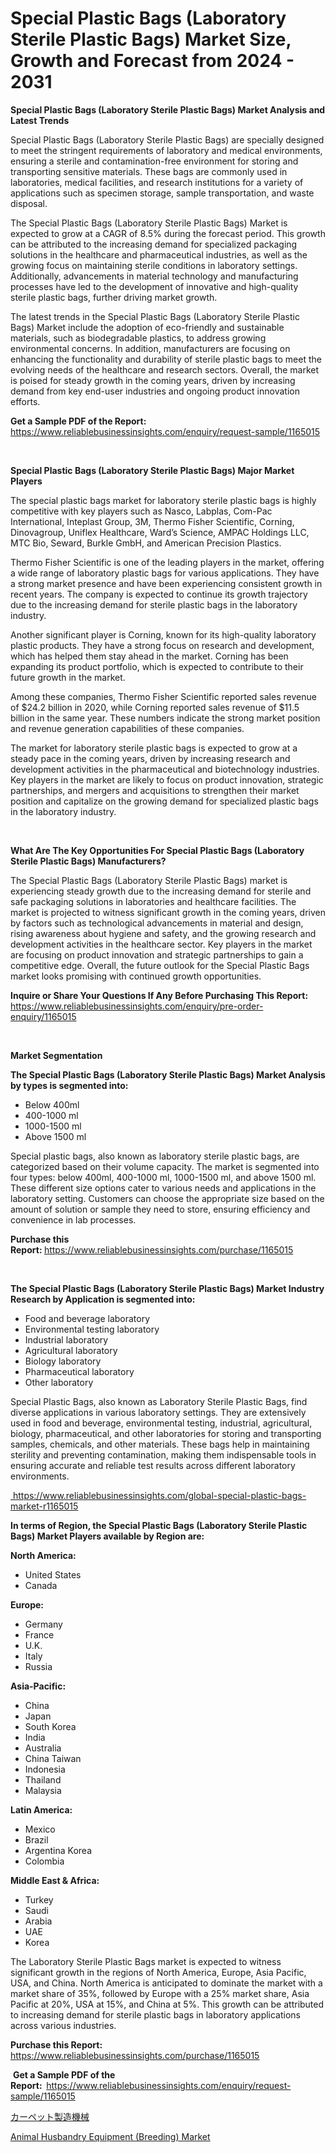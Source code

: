<p><h1>Special Plastic Bags (Laboratory Sterile Plastic Bags) Market Size, Growth and Forecast from 2024 - 2031</h1></p><p><strong>Special Plastic Bags (Laboratory Sterile Plastic Bags) Market Analysis and Latest Trends</strong></p>
<p><p>Special Plastic Bags (Laboratory Sterile Plastic Bags) are specially designed to meet the stringent requirements of laboratory and medical environments, ensuring a sterile and contamination-free environment for storing and transporting sensitive materials. These bags are commonly used in laboratories, medical facilities, and research institutions for a variety of applications such as specimen storage, sample transportation, and waste disposal.</p><p>The Special Plastic Bags (Laboratory Sterile Plastic Bags) Market is expected to grow at a CAGR of 8.5% during the forecast period. This growth can be attributed to the increasing demand for specialized packaging solutions in the healthcare and pharmaceutical industries, as well as the growing focus on maintaining sterile conditions in laboratory settings. Additionally, advancements in material technology and manufacturing processes have led to the development of innovative and high-quality sterile plastic bags, further driving market growth.</p><p>The latest trends in the Special Plastic Bags (Laboratory Sterile Plastic Bags) Market include the adoption of eco-friendly and sustainable materials, such as biodegradable plastics, to address growing environmental concerns. In addition, manufacturers are focusing on enhancing the functionality and durability of sterile plastic bags to meet the evolving needs of the healthcare and research sectors. Overall, the market is poised for steady growth in the coming years, driven by increasing demand from key end-user industries and ongoing product innovation efforts.</p></p>
<p><strong>Get a Sample PDF of the Report:&nbsp;</strong> <a href="https://www.reliablebusinessinsights.com/enquiry/request-sample/1165015">https://www.reliablebusinessinsights.com/enquiry/request-sample/1165015</a></p>
<p>&nbsp;</p>
<p><strong>Special Plastic Bags (Laboratory Sterile Plastic Bags) Major Market Players</strong></p>
<p><p>The special plastic bags market for laboratory sterile plastic bags is highly competitive with key players such as Nasco, Labplas, Com-Pac International, Inteplast Group, 3M, Thermo Fisher Scientific, Corning, Dinovagroup, Uniflex Healthcare, Ward’s Science, AMPAC Holdings LLC, MTC Bio, Seward, Burkle GmbH, and American Precision Plastics.</p><p>Thermo Fisher Scientific is one of the leading players in the market, offering a wide range of laboratory plastic bags for various applications. They have a strong market presence and have been experiencing consistent growth in recent years. The company is expected to continue its growth trajectory due to the increasing demand for sterile plastic bags in the laboratory industry.</p><p>Another significant player is Corning, known for its high-quality laboratory plastic products. They have a strong focus on research and development, which has helped them stay ahead in the market. Corning has been expanding its product portfolio, which is expected to contribute to their future growth in the market.</p><p>Among these companies, Thermo Fisher Scientific reported sales revenue of $24.2 billion in 2020, while Corning reported sales revenue of $11.5 billion in the same year. These numbers indicate the strong market position and revenue generation capabilities of these companies.</p><p>The market for laboratory sterile plastic bags is expected to grow at a steady pace in the coming years, driven by increasing research and development activities in the pharmaceutical and biotechnology industries. Key players in the market are likely to focus on product innovation, strategic partnerships, and mergers and acquisitions to strengthen their market position and capitalize on the growing demand for specialized plastic bags in the laboratory industry.</p></p>
<p>&nbsp;</p>
<p><strong>What Are The Key Opportunities For Special Plastic Bags (Laboratory Sterile Plastic Bags) Manufacturers?</strong></p>
<p><p>The Special Plastic Bags (Laboratory Sterile Plastic Bags) market is experiencing steady growth due to the increasing demand for sterile and safe packaging solutions in laboratories and healthcare facilities. The market is projected to witness significant growth in the coming years, driven by factors such as technological advancements in material and design, rising awareness about hygiene and safety, and the growing research and development activities in the healthcare sector. Key players in the market are focusing on product innovation and strategic partnerships to gain a competitive edge. Overall, the future outlook for the Special Plastic Bags market looks promising with continued growth opportunities.</p></p>
<p><strong>Inquire or Share Your Questions If Any Before Purchasing This Report:</strong> <a href="https://www.reliablebusinessinsights.com/enquiry/pre-order-enquiry/1165015">https://www.reliablebusinessinsights.com/enquiry/pre-order-enquiry/1165015</a></p>
<p>&nbsp;</p>
<p><strong>Market Segmentation</strong></p>
<p><strong>The Special Plastic Bags (Laboratory Sterile Plastic Bags) Market Analysis by types is segmented into:</strong></p>
<p><ul><li>Below 400ml</li><li>400-1000 ml</li><li>1000-1500 ml</li><li>Above 1500 ml</li></ul></p>
<p><p>Special plastic bags, also known as laboratory sterile plastic bags, are categorized based on their volume capacity. The market is segmented into four types: below 400ml, 400-1000 ml, 1000-1500 ml, and above 1500 ml. These different size options cater to various needs and applications in the laboratory setting. Customers can choose the appropriate size based on the amount of solution or sample they need to store, ensuring efficiency and convenience in lab processes.</p></p>
<p><strong>Purchase this Report:&nbsp;</strong><a href="https://www.reliablebusinessinsights.com/purchase/1165015">https://www.reliablebusinessinsights.com/purchase/1165015</a></p>
<p>&nbsp;</p>
<p><strong>The Special Plastic Bags (Laboratory Sterile Plastic Bags) Market Industry Research by Application is segmented into:</strong></p>
<p><ul><li>Food and beverage laboratory</li><li>Environmental testing laboratory</li><li>Industrial laboratory</li><li>Agricultural laboratory</li><li>Biology laboratory</li><li>Pharmaceutical laboratory</li><li>Other laboratory</li></ul></p>
<p><p>Special Plastic Bags, also known as Laboratory Sterile Plastic Bags, find diverse applications in various laboratory settings. They are extensively used in food and beverage, environmental testing, industrial, agricultural, biology, pharmaceutical, and other laboratories for storing and transporting samples, chemicals, and other materials. These bags help in maintaining sterility and preventing contamination, making them indispensable tools in ensuring accurate and reliable test results across different laboratory environments.</p></p>
<p><a href="https://www.reliablebusinessinsights.com/global-special-plastic-bags-market-r1165015">&nbsp;https://www.reliablebusinessinsights.com/global-special-plastic-bags-market-r1165015</a></p>
<p><strong>In terms of Region, the Special Plastic Bags (Laboratory Sterile Plastic Bags) Market Players available by Region are:</strong></p>
<p>
    <p> <strong> North America: </strong>
        <ul>
            <li>United States</li>
            <li>Canada</li>
        </ul>
        </p> 
    <p> <strong> Europe: </strong>
        <ul>
            <li>Germany</li>
            <li>France</li>
            <li>U.K.</li>
            <li>Italy</li>
            <li>Russia</li>
        </ul>
        </p> 
    <p> <strong> Asia-Pacific: </strong>
        <ul>
            <li>China</li>
            <li>Japan</li>
            <li>South Korea</li>
            <li>India</li>
            <li>Australia</li>
            <li>China Taiwan</li>
            <li>Indonesia</li>
            <li>Thailand</li>
            <li>Malaysia</li>
        </ul>
        </p> 
    <p> <strong> Latin America: </strong>
        <ul>
            <li>Mexico</li>
            <li>Brazil</li>
            <li>Argentina Korea</li>
            <li>Colombia</li>
        </ul>
        </p> 
    <p> <strong> Middle East & Africa: </strong>
        <ul>
            <li>Turkey</li>
            <li>Saudi</li>
            <li>Arabia</li>
            <li>UAE</li>
            <li>Korea</li>
        </ul>
    </p>
    </p>
<p><p>The Laboratory Sterile Plastic Bags market is expected to witness significant growth in the regions of North America, Europe, Asia Pacific, USA, and China. North America is anticipated to dominate the market with a market share of 35%, followed by Europe with a 25% market share, Asia Pacific at 20%, USA at 15%, and China at 5%. This growth can be attributed to increasing demand for sterile plastic bags in laboratory applications across various industries.</p></p>
<p><strong>Purchase this Report: </strong><a href="https://www.reliablebusinessinsights.com/purchase/1165015">https://www.reliablebusinessinsights.com/purchase/1165015</a></p>
<p>&nbsp;<strong>Get a Sample PDF of the Report:&nbsp;&nbsp;</strong><a href="https://www.reliablebusinessinsights.com/enquiry/request-sample/1165015">https://www.reliablebusinessinsights.com/enquiry/request-sample/1165015</a></p>
<p><strong></strong></p>
<p><p><a href="https://github.com/mcbeesbxa270/Market-Research-Report-List-3/blob/main/96154313872.md">カーペット製造機械</a></p><p><a href="https://github.com/sowravmitra0/Market-Research-Report-List-1/blob/main/animal-husbandry-equipment-breeding-market.md">Animal Husbandry Equipment (Breeding) Market</a></p></p>